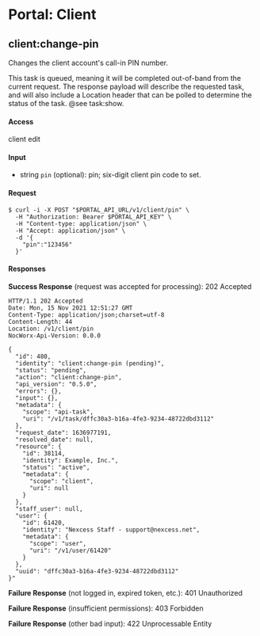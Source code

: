 # Portal: Client

## client:change-pin
Changes the client account's call-in PIN number.

This task is queued, meaning it will be completed out-of-band from the current request. The response payload will describe the requested task, and will also include a Location header that can be polled to determine the status of the task. @see task:show.

#### Access
client edit

#### Input
- string `pin` (optional): pin; six-digit client pin code to set.

#### Request
```
$ curl -i -X POST "$PORTAL_API_URL/v1/client/pin" \
  -H "Authorization: Bearer $PORTAL_API_KEY" \
  -H "Content-type: application/json" \
  -H "Accept: application/json" \
  -d '{
    "pin":"123456"
  }'
```

#### Responses
**Success Response** (request was accepted for processing): 202 Accepted
```
HTTP/1.1 202 Accepted
Date: Mon, 15 Nov 2021 12:51:27 GMT
Content-Type: application/json;charset=utf-8
Content-Length: 44
Location: /v1/client/pin
NocWorx-Api-Version: 0.0.0

{
  "id": 480,
  "identity": "client:change-pin (pending)",
  "status": "pending",
  "action": "client:change-pin",
  "api_version": "0.5.0",
  "errors": {},
  "input": {},
  "metadata": {
    "scope": "api-task",
    "uri": "/v1/task/dffc30a3-b16a-4fe3-9234-48722dbd3112"
  },
  "request_date": 1636977191,
  "resolved_date": null,
  "resource": {
    "id": 38114,
    "identity": Example, Inc.",
    "status": "active",
    "metadata": {
      "scope": "client",
      "uri": null
    }
  },
  "staff_user": null,
  "user": {
    "id": 61420,
    "identity": "Nexcess Staff - support@nexcess.net",
    "metadata": {
      "scope": "user",
      "uri": "/v1/user/61420"
    }
  },
  "uuid": "dffc30a3-b16a-4fe3-9234-48722dbd3112"
}"
```

**Failure Response** (not logged in, expired token, etc.): 401 Unauthorized

**Failure Response** (insufficient permissions): 403 Forbidden

**Failure Response** (other bad input): 422 Unprocessable Entity
